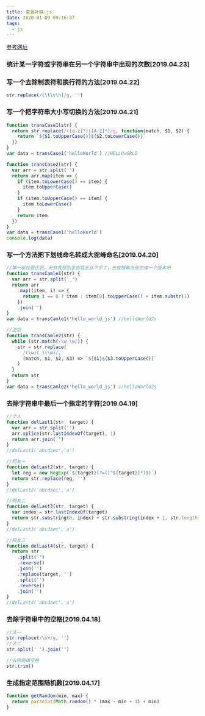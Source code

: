 ```yaml
---
title: 查漏补缺-js
date: 2020-01-09 09:16:37
tags:
  - js
---
```


[参考网址](https://github.com/haizlin/fe-interview/blob/master/category/history.md)

<!--more-->

### 统计某一字符或字符串在另一个字符串中出现的次数[2019.04.23]

### 写一个去除制表符和换行符的方法[2019.04.22]

```javascript
str.replace(/[\t\v\n]/g, '')
```

### 写一个把字符串大小写切换的方法[2019.04.21]

```javascript
function transCase1(str) {
  return str.replace(/([a-z]*)([A-Z]*)/g, function(match, $1, $2) {
    return `${$1.toUpperCase()}${$2.toLowerCase()}`
  })
}
var data = transCase1('helloWorld') //HELLOwORLD
```

```javascript
function transCase2(str) {
  var arr = str.split('')
  return arr.map(item => {
    if (item.toLowerCase() == item) {
      item.toUpperCase()
    }
    if (item.toUpperCase() == item) {
      item.toLowerCase()
    }
    return item
  })
}
var data = transCase1('helloWorld')
console.log(data)
```

### 写一个方法把下划线命名转成大驼峰命名[2019.04.20]

```javascript
//第一反应是正则，无奈我想到正则就无从下手了，先按照笨方法完成一个版本吧
function transCamle1(str) {
  var arr = str.split('_')
  return arr
    .map((item, i) => {
      return i == 0 ? item : item[0].toUpperCase() + item.substr(1)
    })
    .join('')
}
var data = transCamle1('hello_world_js') //helloWorldJs
```

```javascript
//正则
function transCamle2(str) {
  while (str.match(/\w_\w/)) {
    str = str.replace(
      /(\w)(_)(\w)/,
      (match, $1, $2, $3) => `${$1}${$3.toUpperCase()}`
    )
  }
  return str
}
var data = transCamle2('hello_world_js') //helloWorldJs
```

### 去除字符串中最后一个指定的字符[2019.04.19]

```javascript
//个人
function delLast1(str, target) {
  var arr = str.split('')
  arr.splice(str.lastIndexOf(target), 1)
  return arr.join('')
}
//delLast1('abcdaec','a')

//网友一
function delLast2(str, target) {
  let reg = new RegExp(`${target}(?=([^${target}]*)$)`)
  return str.replace(reg, '')
}
//delLast2('abcdaec','a')

//网友二
function delLast3(str, target) {
  var index = str.lastIndexOf(target)
  return str.substring(0, index) + str.substring(index + 1, str.length)
}
//delLast3('abcdaec','a')

//网友三
function delLast4(str, target) {
  return str
    .split('')
    .reverse()
    .join('')
    .replace(target, '')
    .split('')
    .reverse()
    .join('')
}
//delLast4('abcdaec','a')
```

### 去除字符串中的空格[2019.04.18]

```javascript
//法一
str.replace(/\s+/g, '')
//法二
str.split(' ').join('')

//去除两端空格
str.trim()
```

### 生成指定范围随机数[2019.04.17]

```javascript
function getRandom(min, max) {
  return parseInt(Math.random() * (max - min + 1) + min)
}
```

